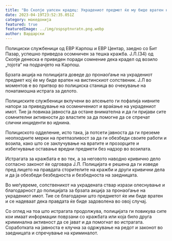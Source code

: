 ```yaml
---
title: "Во Скопје уапсен крадец: Украдениот предмет ќе му биде вратен на сопственикот"
date: 2023-04-19T23:52:35.051Z
category: македонија
featured: true
featuredImage: ../img/ospsptnvratn.png.webp
author: Вардарски
---
```


Полициски службеници од ЕВР Карпош и ЕВР Центар, заедно со Бит Пазар, успешно приведоа осомничен за тешка кражба. Ј.Л.(34) од Скопје денеска е приведен поради сомнение дека крадел од возило „тојота“ на подрачјето на Карпош.

Брзата акција на полицијата доведе до пронаоѓање на украдениот предмет кој ќе му биде вратен на вистинскиот сопственик. Ј.Л во моментов е во притвор во полициска станица во очекување на понатамошна истрага за делото.

Полициските службеници вклучени во апсењето ги пофалија нивните напори за приведување на осомничениот и враќање на украдениот имот. Тие ја повикаа јавноста да остане внимателна и да ги пријави сите сомнителни активности до властите за да помогне да се спречат слични инциденти во иднина.

Полициското одделение, исто така, ја потсети јавноста да ги преземе неопходните мерки на претпазливост за да ги обезбеди своите работи и возила, како што се заклучување на вратите и прозорците и избегнување оставање вредни предмети без надзор во возилата.

Истрагата за кражбата е во тек, а за неговото наводно кривично дело согласно законот ќе одговара Ј.Л. Полицијата е решена да ги изведе пред лицето на правдата сторителите на кражби и други кривични дела и да ја обезбеди безбедноста и безбедноста на заедницата.

Во меѓувреме, сопственикот на украдената ствар изрази олеснување и благодарност до полицијата за брзата акција за пронаоѓање на украдениот имот. Тие се благодарни што предметот ќе им биде вратен и се надеваат дека правдата ќе биде задоволена во овој случај.

Со оглед на тоа што истрагата продолжува, полицијата ги повикува сите кои имаат информации поврзани со кражбата или која било друга криминална активност да се јават и да помогнат во истрагата. Соработката на јавноста е клучна за одржување на редот и законот во заедницата и спречување на криминалот.
